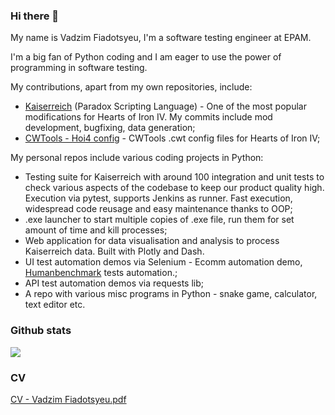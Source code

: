 ### Hi there 👋

My name is Vadzim Fiadotsyeu, I'm a software testing engineer at EPAM.

I'm a big fan of Python coding and I am eager to use the power of programming in software testing.

My contributions, apart from my own repositories, include:
- [Kaiserreich](https://steamcommunity.com/sharedfiles/filedetails/?id=1521695605) (Paradox Scripting Language) - One of the most popular modifications for Hearts of Iron IV. My commits include mod development, bugfixing, data generation;
- [CWTools - Hoi4 config](https://github.com/cwtools/cwtools-hoi4-config) - CWTools .cwt config files for Hearts of Iron IV;

My personal repos include various coding projects in Python:
- Testing suite for Kaiserreich with around 100 integration and unit tests to check various aspects of the codebase to keep our product quality high. Execution via pytest, supports Jenkins as runner. Fast execution, widespread code reusage and easy maintenance thanks to OOP;
- .exe launcher to start multiple copies of .exe file, run them for set amount of time and kill processes;
- Web application for data visualisation and analysis to process Kaiserreich data. Built with Plotly and Dash.
- UI test automation demos via Selenium - Ecomm automation demo, [Humanbenchmark](https://humanbenchmark.com) tests automation.;
- API test automation demos via requests lib;
- A repo with various misc programs in Python - snake game, calculator, text editor etc.

### Github stats
<img align="center" src="https://github-readme-stats.vercel.app/api/top-langs/?username=Pelmen323&layout=compact&exclude_repo=pelmen323.github.io&theme=github_dark" />



### CV
[CV - Vadzim Fiadotsyeu.pdf](https://github.com/user-attachments/files/18844669/CV.-.Vadzim.Fiadotsyeu.pdf)

<!--
**Pelmen323/Pelmen323** is a ✨ _special_ ✨ repository because its `README.md` (this file) appears on your GitHub profile.

Here are some ideas to get you started:

- 🔭 I’m currently working on ...
- 🌱 I’m currently learning ...
- 👯 I’m looking to collaborate on ...
- 🤔 I’m looking for help with ...
- 💬 Ask me about ...
- 📫 How to reach me: ...
- 😄 Pronouns: ...
- ⚡ Fun fact: ...
-->
